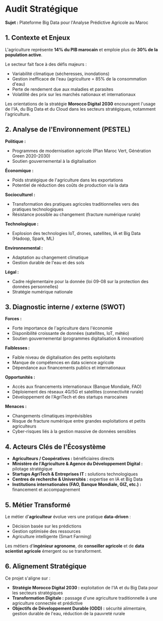 # Audit Stratégique

**Sujet :** Plateforme Big Data pour l'Analyse Prédictive Agricole au Maroc

## 1. Contexte et Enjeux

L'agriculture représente **14% du PIB marocain** et emploie plus de **30% de la population active**.

Le secteur fait face à des défis majeurs :
- Variabilité climatique (sécheresses, inondations)
- Gestion inefficace de l'eau (agriculture = 85% de la consommation d'eau)
- Perte de rendement due aux maladies et parasites
- Volatilité des prix sur les marchés nationaux et internationaux

Les orientations de la stratégie **Morocco Digital 2030** encouragent l'usage de l'IA, du Big Data et du Cloud dans les secteurs stratégiques, notamment l'agriculture.

## 2. Analyse de l'Environnement (PESTEL)

**Politique :**
- Programmes de modernisation agricole (Plan Maroc Vert, Génération Green 2020-2030)
- Soutien gouvernemental à la digitalisation

**Économique :**
- Poids stratégique de l'agriculture dans les exportations
- Potentiel de réduction des coûts de production via la data

**Socioculturel :**
- Transformation des pratiques agricoles traditionnelles vers des pratiques technologiques
- Résistance possible au changement (fracture numérique rurale)

**Technologique :**
- Explosion des technologies IoT, drones, satellites, IA et Big Data (Hadoop, Spark, ML)

**Environnemental :**
- Adaptation au changement climatique
- Gestion durable de l'eau et des sols

**Légal :**
- Cadre réglementaire pour la donnée (loi 09-08 sur la protection des données personnelles)
- Stratégie numérique nationale

## 3. Diagnostic interne / externe (SWOT)

**Forces :**
- Forte importance de l'agriculture dans l'économie
- Disponibilité croissante de données (satellites, IoT, météo)
- Soutien gouvernemental (programmes digitalisation & innovation)

**Faiblesses :**
- Faible niveau de digitalisation des petits exploitants
- Manque de compétences en data science agricole
- Dépendance aux financements publics et internationaux

**Opportunités :**
- Accès aux financements internationaux (Banque Mondiale, FAO)
- Déploiement des réseaux 4G/5G et satellites (connectivité rurale)
- Développement de l'AgriTech et des startups marocaines

**Menaces :**
- Changements climatiques imprévisibles
- Risque de fracture numérique entre grandes exploitations et petits agriculteurs
- Cyber-risques liés à la gestion massive de données sensibles

## 4. Acteurs Clés de l'Écosystème

- **Agriculteurs / Coopératives :** bénéficiaires directs
- **Ministère de l'Agriculture & Agence du Développement Digital :** pilotage stratégique
- **Startups AgriTech & Entreprises IT :** solutions technologiques
- **Centres de recherche & Universités :** expertise en IA et Big Data
- **Institutions internationales (FAO, Banque Mondiale, GIZ, etc.) :** financement et accompagnement

## 5. Métier Transformé

Le métier d'**agriculteur** évolue vers une pratique **data-driven** :
- Décision basée sur les prédictions
- Gestion optimisée des ressources
- Agriculture intelligente (Smart Farming)

Les métiers d'**ingénieur agronome**, de **conseiller agricole** et de **data scientist agricole** émergent ou se transforment.

## 6. Alignement Stratégique

Ce projet s'aligne sur :

- **Stratégie Morocco Digital 2030 :** exploitation de l'IA et du Big Data pour les secteurs stratégiques
- **Transformation Digitale :** passage d'une agriculture traditionnelle à une agriculture connectée et prédictive
- **Objectifs de Développement Durable (ODD) :** sécurité alimentaire, gestion durable de l'eau, réduction de la pauvreté rurale